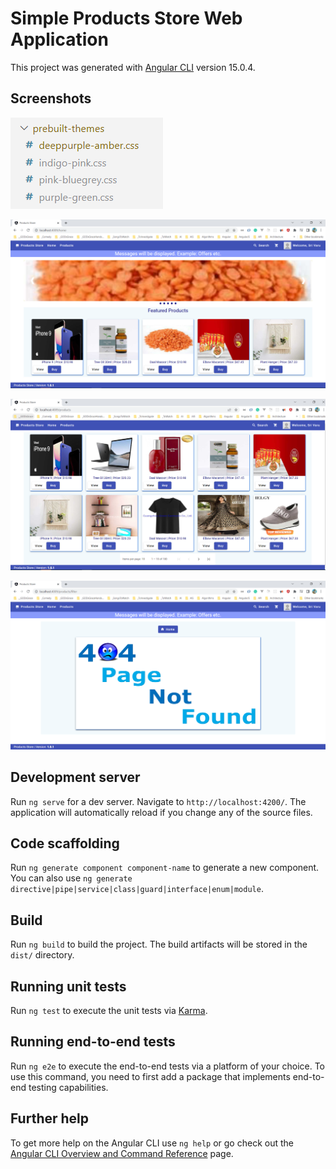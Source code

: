 # Simple Products Store Web Application

This project was generated with [Angular CLI](https://github.com/angular/angular-cli) version 15.0.4.

## Screenshots

![PreBuilt Themes](./Documentation/Images/PreBuilt-Themes.PNG)

![Home Page](./Documentation/Images/HomePage.PNG)

![Products Page](./Documentation/Images/ProductsPage.PNG)

![Page Not Found](./Documentation/Images/PageNotFound.PNG)

## Development server

Run `ng serve` for a dev server. Navigate to `http://localhost:4200/`. The application will automatically reload if you change any of the source files.

## Code scaffolding

Run `ng generate component component-name` to generate a new component. You can also use `ng generate directive|pipe|service|class|guard|interface|enum|module`.

## Build

Run `ng build` to build the project. The build artifacts will be stored in the `dist/` directory.

## Running unit tests

Run `ng test` to execute the unit tests via [Karma](https://karma-runner.github.io).

## Running end-to-end tests

Run `ng e2e` to execute the end-to-end tests via a platform of your choice. To use this command, you need to first add a package that implements end-to-end testing capabilities.

## Further help

To get more help on the Angular CLI use `ng help` or go check out the [Angular CLI Overview and Command Reference](https://angular.io/cli) page.
